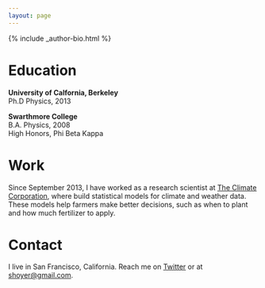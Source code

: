 ```yaml
---
layout: page
---
```


<footer role="contentinfo">
  <div class="article-author-bottom">
    {% include _author-bio.html %}
  </div>
</footer>

# Education

**University of Calfornia, Berkeley**<br />
Ph.D Physics, 2013

**Swarthmore College**<br />
B.A. Physics, 2008<br />
High Honors, Phi Beta Kappa

# Work

Since September 2013, I have worked as a research scientist at [The Climate
Corporation](http://climate.com), where build statistical models for climate
and weather data.
These models help farmers make better decisions, such as when to plant and how
much fertilizer to apply.

# Contact

I live in San Francisco, California.
Reach me on [Twitter](https://twitter.com/shoyer) or at
[shoyer@gmail.com](mailto:shoyer@gmail.com).
